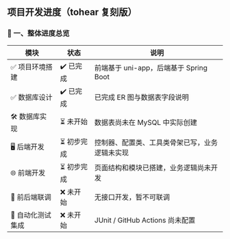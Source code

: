 ## 项目开发进度（tohear 复刻版）

### 📌 一、整体进度总览



| 模块             | 状态       | 说明                                           |
| ---------------- | ---------- | ---------------------------------------------- |
| ✅ 项目环境搭建   | ✔️ 已完成   | 前端基于 uni-app，后端基于 Spring Boot         |
| ✅ 数据库设计     | ✔️ 已完成   | 已完成 ER 图与数据表字段说明                   |
| 🛠️ 数据库实现     | ⏳ 未开始   | 数据表尚未在 MySQL 中实际创建                  |
| 🖥️ 后端开发       | ⏳ 初步完成 | 控制器、配置类、工具类骨架已写，业务逻辑未实现 |
| 🌐 前端开发       | ⏳ 初步完成 | 页面结构和模块已搭建，业务逻辑尚未开发         |
| 🔁 前后端联调     | ❌ 未开始   | 无接口开发，暂不可联调                         |
| 🧪 自动化测试集成 | ❌ 未开始   | JUnit / GitHub Actions 尚未配置                |